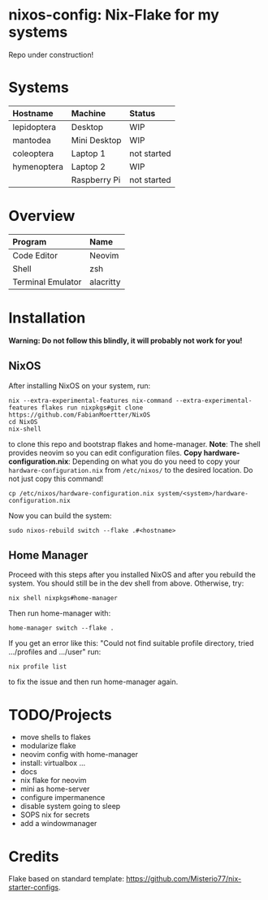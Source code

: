# nixos-config: Nix-Flake for my systems

Repo under construction!

# Systems

| Hostname | Machine | Status
| :--- | :--- | :---
| lepidoptera | Desktop          | WIP
| mantodea    | Mini Desktop     | WIP
| coleoptera  | Laptop 1         | not started
| hymenoptera | Laptop 2         | WIP
|             | Raspberry Pi     | not started

# Overview
| Program                              | Name                                                                                                                           |
| :---                                 | :---                                                                                                                           |
| Code Editor                          | Neovim|
| Shell                                | zsh|
| Terminal Emulator                    | alacritty |

# Installation
**Warning: Do not follow this blindly, it will probably not work for you!**

## NixOS

After installing NixOS on your system, run:
```
nix --extra-experimental-features nix-command --extra-experimental-features flakes run nixpkgs#git clone https://github.com/FabianMoertter/NixOS
cd NixOS
nix-shell
```
to clone this repo and bootstrap flakes and home-manager. **Note**: The shell provides neovim so you can
edit configuration files.
**Copy hardware-configuration.nix**: Depending on what you do you need to copy your `hardware-configuration.nix`
from `/etc/nixos/` to the desired location. Do not just copy this command!
```
cp /etc/nixos/hardware-configuration.nix system/<system>/hardware-configuration.nix
```
Now you can build the system:
```
sudo nixos-rebuild switch --flake .#<hostname>
```

## Home Manager
Proceed with this steps after you installed NixOS and after you rebuild the system. You should
still be in the dev shell from above. Otherwise, try:
```
nix shell nixpkgs#home-manager
```
Then run home-manager with:
```
home-manager switch --flake .
```
If you get an error like this:
"Could not find suitable profile directory, tried .../profiles and .../user"
run:
```
nix profile list
```
to fix the issue and then run home-manager again.

# TODO/Projects
* move shells to flakes
* modularize flake
* neovim config with home-manager
* install: virtualbox ... 
* docs
* nix flake for neovim
* mini as home-server
* configure impermanence
* disable system going to sleep
* SOPS nix for secrets
* add a windowmanager

# Credits

Flake based on standard template: https://github.com/Misterio77/nix-starter-configs.

